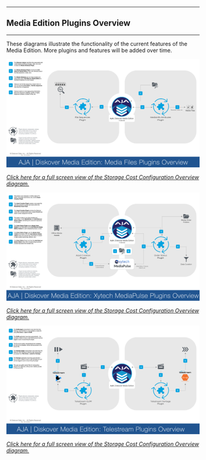 ___
## Media Edition Plugins Overview
___

These diagrams illustrate the functionality of the current features of the Media Edition. More plugins and features will be added over time.

![Image: Telestream Plugins Overview Diagram](images/diagram_diskover_media_edition_plugins_overview_mediainfo_and_file_sequences.png)

_[Click here for a full screen view of the Storage Cost Configuration Overview diagram.](images/diagram_diskover_media_edition_plugins_overview_mediainfo_and_file_sequences.png)_

![Image: Telestream Plugins Overview Diagram](images/diagram_diskover_media_edition_plugins_overview_xytech_mediapulse.png)

_[Click here for a full screen view of the Storage Cost Configuration Overview diagram.](images/diagram_diskover_media_edition_plugins_overview_xytech_mediapulse.png)_

![Image: Telestream Plugins Overview Diagram](images/diagram_diskover_media_edition_plugins_overview_telestream.png)

_[Click here for a full screen view of the Storage Cost Configuration Overview diagram.](images/diagram_diskover_media_edition_plugins_overview_telestream.png)_
